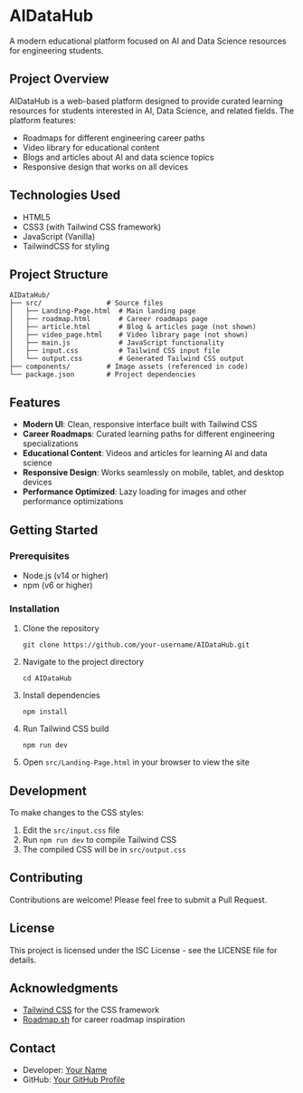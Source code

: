 # AIDataHub

A modern educational platform focused on AI and Data Science resources for engineering students.

## Project Overview

AIDataHub is a web-based platform designed to provide curated learning resources for students interested in AI, Data Science, and related fields. The platform features:

- Roadmaps for different engineering career paths
- Video library for educational content
- Blogs and articles about AI and data science topics
- Responsive design that works on all devices

## Technologies Used

- HTML5
- CSS3 (with Tailwind CSS framework)
- JavaScript (Vanilla)
- TailwindCSS for styling

## Project Structure

```
AIDataHub/
├── src/                # Source files
│   ├── Landing-Page.html  # Main landing page
│   ├── roadmap.html       # Career roadmaps page
│   ├── article.html       # Blog & articles page (not shown)
│   ├── video_page.html    # Video library page (not shown)
│   ├── main.js            # JavaScript functionality
│   ├── input.css          # Tailwind CSS input file
│   └── output.css         # Generated Tailwind CSS output
├── components/         # Image assets (referenced in code)
└── package.json        # Project dependencies
```

## Features

- **Modern UI**: Clean, responsive interface built with Tailwind CSS
- **Career Roadmaps**: Curated learning paths for different engineering specializations
- **Educational Content**: Videos and articles for learning AI and data science
- **Responsive Design**: Works seamlessly on mobile, tablet, and desktop devices
- **Performance Optimized**: Lazy loading for images and other performance optimizations

## Getting Started

### Prerequisites

- Node.js (v14 or higher)
- npm (v6 or higher)

### Installation

1. Clone the repository
   ```
   git clone https://github.com/your-username/AIDataHub.git
   ```

2. Navigate to the project directory
   ```
   cd AIDataHub
   ```

3. Install dependencies
   ```
   npm install
   ```

4. Run Tailwind CSS build
   ```
   npm run dev
   ```

5. Open `src/Landing-Page.html` in your browser to view the site

## Development

To make changes to the CSS styles:

1. Edit the `src/input.css` file
2. Run `npm run dev` to compile Tailwind CSS
3. The compiled CSS will be in `src/output.css`

## Contributing

Contributions are welcome! Please feel free to submit a Pull Request.

## License

This project is licensed under the ISC License - see the LICENSE file for details.

## Acknowledgments

- [Tailwind CSS](https://tailwindcss.com/) for the CSS framework
- [Roadmap.sh](https://roadmap.sh/) for career roadmap inspiration

## Contact

- Developer: [Your Name](mailto:your-email@example.com)
- GitHub: [Your GitHub Profile](https://github.com/your-username) 